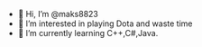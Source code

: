 - 👋 Hi, I’m @maks8823
- 👀 I’m interested in playing Dota and waste time
- 🌱 I’m currently learning C++,C#,Java.
<!---
maks8823/maks8823 is a ✨ special ✨ repository because its `README.md` (this file) appears on your GitHub profile.
You can click the Preview link to take a look at your changes.
--->
